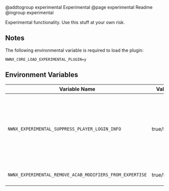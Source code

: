 @addtogroup experimental Experimental
@page experimental Readme
@ingroup experimental

Experimental functionality. Use this stuff at your own risk.

## Notes

The following environmental variable is required to load the plugin:

`NWNX_CORE_LOAD_EXPERIMENTAL_PLUGIN=y`

## Environment Variables

| Variable Name | Value | Notes |
| -------------   | :----: | ------------------------------------ |
| `NWNX_EXPERIMENTAL_SUPPRESS_PLAYER_LOGIN_INFO` | true/false | Suppresses the playerlist and player login/logout messages for all players except DMs. This functionality is not compatible with @ref rename "NWNX_Rename". |
| `NWNX_EXPERIMENTAL_REMOVE_ACAB_MODIFIERS_FROM_EXPERTISE` | true/false | Removes the AC and AB modifiers from Expertise. |